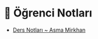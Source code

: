 # 📕 Öğrenci Notları

<!--YPackage.YGitbookIntegration-tarafından-otomatik-oluşturulmuştur-->

- [Ders Notları ~ Asma Mirkhan](Ders%20Notlar%C4%B1%20~%20Asma%20Mirkhan.pdf)

<!--YPackage.YGitbookIntegration-tarafından-otomatik-oluşturulmuştur-->
